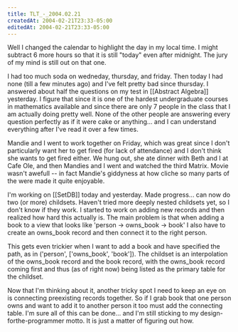 ```yaml
---
title: TLT_-_2004.02.21
createdAt: 2004-02-21T23:33-05:00
editedAt: 2004-02-21T23:33-05:00
---
```


Well I changed the calendar to highlight the day in my local time. I might subtract 6 more hours so that it is still "today" even after midnight. The jury of my mind is still out on that one.

I had too much soda on wedneday, thursday, and friday. Then today I had none (till a few minutes ago) and I've felt pretty bad since thursday. I answered about half the questions on my test in [[Abstract Algebra]] yesterday. I figure that since it is one of the hardest undergraduate courses in mathematics available and since there are only 7 people in the class that I am actually doing pretty well. None of the other people are answering every question perfectly as if it were cake or anything... and I can understand everything after I've read it over a few times.

Mandie and I went to work together on Friday, which was great since I don't particularly want her to get fired (for lack of attendance) and I don't think she wants to get fired either. We hung out, she ate dinner with Beth and I at Cafe Ole, and then Mandies and I went and watched the third Matrix. Movie wasn't awefull -- in fact Mandie's giddyness at how cliche so many parts of the were made it quite enjoyable.

I'm working on [[SetDB]] today and yesterday. Made progress... can now do two (or more) childsets. Haven't tried more deeply nested childsets yet, so I don't know if they work. I started to work on adding new records and then realized how hard this actually is. The main problem is that when adding a book to a view that looks like 'person -> owns_book -> book' I also have to create an owns_book record and then connect it to the right person.

This gets even trickier when I want to add a book and have specified the path, as in ('person', ['owns_book', 'book']). The childset is an interpolation of the owns_book record and the book record, with the owns_book record coming first and thus (as of right now) being listed as the primary table for the childset.

Now that I'm thinking about it, another tricky spot I need to keep an eye on is connecting preexisting records together. So if I grab book that one person owns and want to add it to another person it too must add the connecting table. I'm sure all of this can be done... and I'm still sticking to my design-forthe-programmer motto. It is just a matter of figuring out how.

